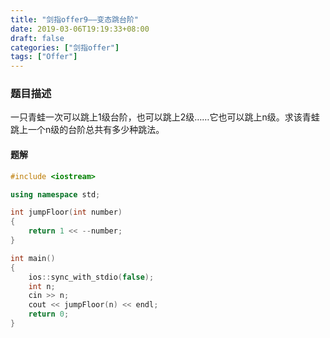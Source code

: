 ```yaml
---
title: "剑指offer9——变态跳台阶"
date: 2019-03-06T19:19:33+08:00
draft: false
categories: ["剑指offer"]
tags: ["Offer"]
---
```


### 题目描述

一只青蛙一次可以跳上1级台阶，也可以跳上2级……它也可以跳上n级。求该青蛙跳上一个n级的台阶总共有多少种跳法。

#### 题解

```c++
#include <iostream>

using namespace std;

int jumpFloor(int number)
{
	return 1 << --number;
}

int main()
{
	ios::sync_with_stdio(false);
	int n;
	cin >> n;
	cout << jumpFloor(n) << endl;
	return 0;
}
```
